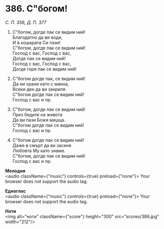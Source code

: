 # 386. С"богом!  

*С. П. 356, Д. П. 377*  

1. С"богом, догде пак се видим ний!  
Благодатно да ви води,  
И в кошарата Си пази!  
С"богом, догде пак се видим ний!  
Господ с вас, Господ с вас,  
Догде пак се видим ний!  
Господ с вас, Господ с вас,  
Догде горе пак се видим ний!  

2. С"богом догде пак, се видим ний!  
Да ни храни като с манна,  
Всеки ден да ви закриля.  
С"богом догде пак се видим ний!  
Господ с вас и пр.  

3. С"богом, догде пак се видим ний!  
През бедите на живота  
Да ви пази Божя мишца.  
С"богом догде пак се видим ний!  
Господ с вас и пр.  

4. С"богом догде пак се видим ний!  
Даже в смърт да ви засеня  
Любовта Му като знаме.  
С"богом, догде пак се видим ний!  
Господ с вас и пр.  

__Мелодия__  
<audio className={"music"} controls={true} preload={"none"}><source src="mp3/386.mp3" type="audio/mpeg"/>
Your browser does not support the audio tag.
</audio>  

__Едноглас__  
<audio className={"music"} controls={true} preload={"none"}><source src="transp/386.mp3" type="audio/mpeg"/>
Your browser does not support the audio tag.
</audio>  

__Ноти__  
<img alt="ноти" className={"score"} height="300" src="scores/386.jpg" width="212"/>
